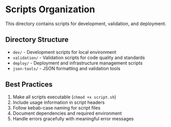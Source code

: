 # Scripts Organization

This directory contains scripts for development, validation, and deployment.

## Directory Structure

- `dev/` - Development scripts for local environment
- `validation/` - Validation scripts for code quality and standards
- `deploy/` - Deployment and infrastructure management scripts
- `json-tools/` - JSON formatting and validation tools

## Best Practices

1. Make all scripts executable (`chmod +x script.sh`)
2. Include usage information in script headers
3. Follow kebab-case naming for script files
4. Document dependencies and required environment
5. Handle errors gracefully with meaningful error messages
